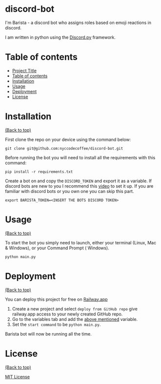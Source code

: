 # discord-bot

<!-- Add banner here -->

<!-- Describe your project in brief -->
I'm Barista - a discord bot who assigns roles based on emoji reactions in discord.  
  
  I am written in python using the [Discord.py](https://github.com/Rapptz/discord.py) framework.

# Table of contents

<!-- After you have introduced your project, it is a good idea to add a **Table of contents** or **TOC** as **cool** people say it. This would make it easier for people to navigate through your README and find exactly what they are looking for.

Here is a sample TOC that is actually the TOC for this README. -->

- [Project Title](#project-title)
- [Table of contents](#table-of-contents)
- [Installation](#installation)
- [Usage](#usage)
- [Deployment](#deployment)
- [License](#license)

# Installation
[(Back to top)](#table-of-contents)

First clone the repo on your device using the command below:

```  
git clone git@github.com:nyccodecoffee/discord-bot.git
```

Before running the bot you will need to install all the requirements with this command:

```
pip install -r requirements.txt
```
Create a bot on and copy the `DISCORD_TOKEN` and export it as a variable.
If discord bots are new to you I recommend this [video](https://youtu.be/nW8c7vT6Hl4) to set it up. If you are familiar with discord bots or you own one you can skip this part.
```
export BARISTA_TOKEN=<INSERT THE BOTS DISCORD TOKEN>
```

# Usage
[(Back to top)](#table-of-contents)

To start the bot you simply need to launch, either your terminal (Linux, Mac & Windows), or your Command Prompt (
Windows).


```
python main.py
```

# Deployment
[(Back to top)](#table-of-contents)

You can deploy this project for free on [Railway.app](https://railway.app/)

1. Create a new project and select `deploy from GitHub repo`
    give railway.app access to your newly created GitHub repo.
2. Go to the variables tab and add the [above mentioned](#Installation) variable.
3. Set the `start command` to be `python main.py`.

Barista bot will now be running all the time.


# License
[(Back to top)](#table-of-contents)

[MIT License](https://mit-license.org/)
